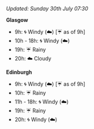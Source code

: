 *Updated: Sunday 30th July 07:30*

**Glasgow**

* 9h: :cyclone: Windy (:cloud:) [:umbrella: as of 9h]
* 10h - 18h: :cyclone: Windy (:cloud:)
* 19h: :umbrella: Rainy
* 20h: :cloud: Cloudy

**Edinburgh**

* 9h: :cyclone: Windy (:cloud:) [:umbrella: as of 9h]
* 10h: :umbrella: Rainy
* 11h - 18h: :cyclone: Windy (:cloud:)
* 19h: :umbrella: Rainy
* 20h: :cyclone: Windy (:cloud:)
